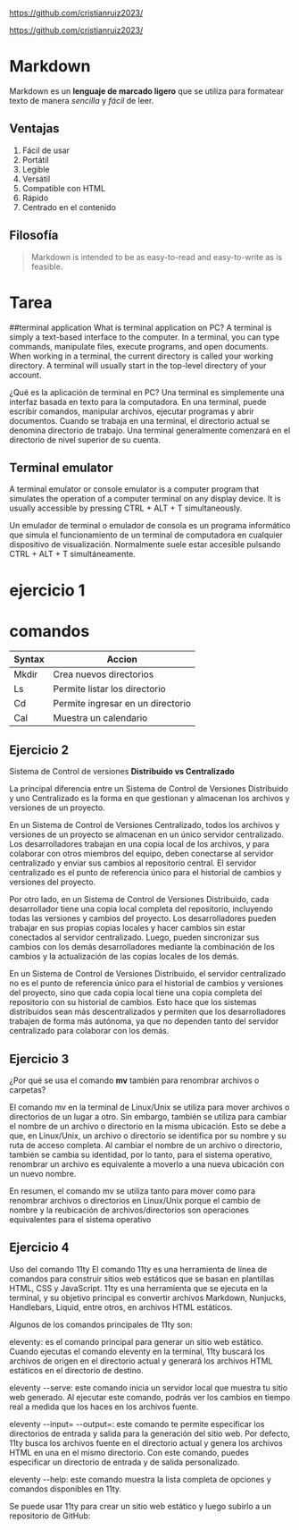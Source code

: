 https://github.com/cristianruiz2023/

https://github.com/cristianruiz2023/



# Markdown
Markdown es un **lenguaje de marcado ligero** que se utiliza para
formatear texto de manera *sencilla* y *fácil* de leer.
## Ventajas
1. Fácil de usar
2. Portátil
3. Legible
4. Versátil
5. Compatible con HTML
6. Rápido
7. Centrado en el contenido
## Filosofía
> Markdown is intended to be as easy-to-read and easy-to-write as is
feasible.

# Tarea
##terminal application
What is terminal application on PC?
A terminal is simply a text-based interface to the computer. In a terminal, you can type  commands, manipulate files, execute programs, and open documents. When working in a terminal, the current directory is called your working directory. A terminal will usually start in the  top-level directory of your account.


¿Qué es la aplicación de terminal en PC?
Una terminal es simplemente una interfaz basada en texto para la computadora. En una terminal, puede escribir comandos, manipular archivos, ejecutar programas y abrir documentos. Cuando se trabaja en una terminal, el directorio actual se denomina directorio de trabajo. Una terminal generalmente comenzará en el directorio de nivel superior de su cuenta.


## Terminal emulator

A terminal emulator or console emulator is a computer program that simulates the operation of a computer terminal on any display device. It is usually accessible by pressing CTRL + ALT + T simultaneously.

Un emulador de terminal o emulador de consola es un programa informático que simula el funcionamiento de un terminal de computadora en cualquier dispositivo de visualización. Normalmente suele estar accesible pulsando CTRL + ALT + T simultáneamente.
# ejercicio 1

#  comandos
| Syntax    |        Accion                     |
|-----------|---------------------------------- |
| Mkdir     |    Crea nuevos directorios        |
| Ls        |  Permite listar los directorio    |
| Cd        | Permite ingresar en un directorio |
| Cal       |     Muestra un calendario         |

## Ejercicio 2
Sistema de Control de versiones **Distribuido vs Centralizado**

La principal diferencia entre un Sistema de Control de Versiones Distribuido y uno Centralizado es la forma en que gestionan y almacenan los archivos y versiones de un proyecto.

En un Sistema de Control de Versiones Centralizado, todos los archivos y versiones de un proyecto se almacenan en un único servidor centralizado. Los desarrolladores trabajan en una copia local de los archivos, y para colaborar con otros miembros del equipo, deben conectarse al servidor centralizado y enviar sus cambios al repositorio central. El servidor centralizado es el punto de referencia único para el historial de cambios y versiones del proyecto.

Por otro lado, en un Sistema de Control de Versiones Distribuido, cada desarrollador tiene una copia local completa del repositorio, incluyendo todas las versiones y cambios del proyecto. Los desarrolladores pueden trabajar en sus propias copias locales y hacer cambios sin estar conectados al servidor centralizado. Luego, pueden sincronizar sus cambios con los demás desarrolladores mediante la combinación de los cambios y la actualización de las copias locales de los demás.

En un Sistema de Control de Versiones Distribuido, el servidor centralizado no es el punto de referencia único para el historial de cambios y versiones del proyecto, sino que cada copia local tiene una copia completa del repositorio con su historial de cambios. Esto hace que los sistemas distribuidos sean más descentralizados y permiten que los desarrolladores trabajen de forma más autónoma, ya que no dependen tanto del servidor centralizado para colaborar con los demás.
 ## Ejercicio 3
 
 ¿Por qué se usa el comando **mv** también para renombrar archivos o carpetas?

El comando mv en la terminal de Linux/Unix se utiliza para mover archivos o directorios de un lugar a otro. Sin embargo, también se utiliza para cambiar el nombre de un archivo o directorio en la misma ubicación. Esto se debe a que, en Linux/Unix, un archivo o directorio se identifica por su nombre y su ruta de acceso completa. Al cambiar el nombre de un archivo o directorio, también se cambia su identidad, por lo tanto, para el sistema operativo, renombrar un archivo es equivalente a moverlo a una nueva ubicación con un nuevo nombre.

En resumen, el comando mv se utiliza tanto para mover como para renombrar archivos o directorios en Linux/Unix porque el cambio de nombre y la reubicación de archivos/directorios son operaciones equivalentes para el sistema operativo

## Ejercicio 4

Uso del comando 11ty
El comando 11ty es una herramienta de línea de comandos para construir sitios web estáticos que se basan en plantillas HTML, CSS y JavaScript. 11ty es una herramienta que se ejecuta en la terminal, y su objetivo principal es convertir archivos Markdown, Nunjucks, Handlebars, Liquid, entre otros, en archivos HTML estáticos.

Algunos de los comandos principales de 11ty son:

eleventy: es el comando principal para generar un sitio web estático. Cuando ejecutas el comando eleventy en la terminal, 11ty buscará los archivos de origen en el directorio actual y generará los archivos HTML estáticos en el directorio de destino.

eleventy --serve: este comando inicia un servidor local que muestra tu sitio web generado. Al ejecutar este comando, podrás ver los cambios en tiempo real a medida que los haces en los archivos fuente.

eleventy --input=<directorio-de-entrada> --output=<directorio-de-salida>: este comando te permite especificar los directorios de entrada y salida para la generación del sitio web. Por defecto, 11ty busca los archivos fuente en el directorio actual y genera los archivos HTML en una en el mismo directorio. Con este comando, puedes especificar un directorio de entrada y de salida personalizado.

eleventy --help: este comando muestra la lista completa de opciones y comandos disponibles en 11ty.

Se puede usar 11ty para crear un sitio web estático y luego subirlo a un repositorio de GitHub:
